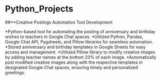 # Python_Projects
##**Creative Postings Automation Tool Development

*Python-based tool for automating the posting of anniversary and birthday wishes to teachers in Google Chat spaces.
*Utilized Python, Pandas, Google Chat API, Pygsheets, and Pillow libraries for seamless automation.
*Stored anniversary and birthday templates in Google Sheets for easy access and management.
*Utilized Pillow library to modify creative images by adding teacher names at the bottom 20% of each image.
*Automatically post modified creative images along with the respective templates in designated Google Chat spaces, ensuring timely and personalized greetings.
